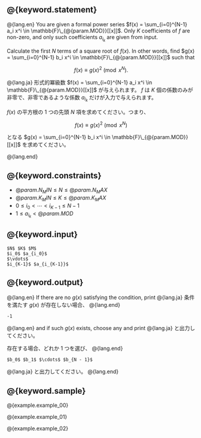 ## @{keyword.statement}

@{lang.en}
You are given a formal power series $f(x) = \sum_{i=0}^{N-1} a_i x^i \in \mathbb{F}\_{@{param.MOD}}[[x]]$.
Only $K$ coefficients of $f$ are non-zero, and only such coefficients $a_{i_k}$ are given from input. 

Calculate the first $N$ terms of a square root of $f(x)$.
In other words, find $g(x) = \sum_{i=0}^{N-1} b_i x^i \in \mathbb{F}\_{@{param.MOD}}[[x]]$ such that

$$f(x) \equiv g(x)^2 \pmod{x^N}.$$

@{lang.ja}
形式的冪級数 $f(x) = \sum_{i=0}^{N-1} a_i x^i \in \mathbb{F}\_{@{param.MOD}}[[x]]$ が与えられます。
$f$ は $K$ 個の係数のみが非零で、非零であるような係数 $a_{i_k}$ だけが入力で与えられます。

$f(x)$ の平方根の $1$ つの先頭 $N$ 項を求めてください。つまり、

$$f(x) \equiv g(x)^2 \pmod{x^N}$$

となる $g(x) = \sum_{i=0}^{N-1} b_i x^i \in \mathbb{F}\_{@{param.MOD}}[[x]]$ を求めてください。



@{lang.end}

## @{keyword.constraints}

- $@{param.N_MIN} \leq N \leq @{param.N_MAX}$
- $@{param.K_MIN} \leq K \leq @{param.K_MAX}$
- $0 \leq i_0 < \cdots < i_{K-1} \leq N - 1$
- $1 \leq a_{i_k} < @{param.MOD}$

## @{keyword.input}

```
$N$ $K$ $M$
$i_0$ $a_{i_0}$
$\vdots$
$i_{K-1}$ $a_{i_{K-1}}$
```


## @{keyword.output}

@{lang.en}
If there are no $g(x)$ satisfying the condition, print
@{lang.ja}
条件を満たす $g(x)$ が存在しない場合、
@{lang.end}

```
-1
```

@{lang.en}
and if such $g(x)$ exists, choose any and print
@{lang.ja}
と出力してください。

存在する場合、どれか $1$ つを選び、
@{lang.end}

```
$b_0$ $b_1$ $\cdots$ $b_{N - 1}$
```

@{lang.ja}
と出力してください。
@{lang.end}


## @{keyword.sample}

@{example.example_00}

@{example.example_01}

@{example.example_02}
